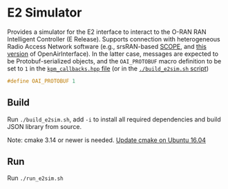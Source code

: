 # E2 Simulator

Provides a simulator for the E2 interface to interact to the O-RAN RAN Intelligent Controller (E Release).
Supports connection with heterogeneous Radio Access Network software (e.g., srsRAN-based [SCOPE](https://github.com/wineslab/colosseum-scope), and [this version](https://github.com/EugenioMoro/openairinterface5g/tree/gbr-sps-xapp) of OpenAirInterface).
In the latter case, messages are expected to be Protobuf-serialized objects, and the `OAI_PROTOBUF` macro definition to be set to `1` in the [`kpm_callbacks.hpp` file](e2sm_examples/kpm_e2sm/src/kpm/kpm_callbacks.hpp) (or in the [`./build_e2sim.sh` script](build_e2sim.sh))

```cc
#define OAI_PROTOBUF 1
```

## Build
Run `./build_e2sim.sh`, add `-i` to install all required dependencies and build JSON library from source.  

Note: cmake 3.14 or newer is needed. [Update cmake on Ubuntu 16.04](https://askubuntu.com/questions/355565/how-do-i-install-the-latest-version-of-cmake-from-the-command-line)

## Run
Run `./run_e2sim.sh`